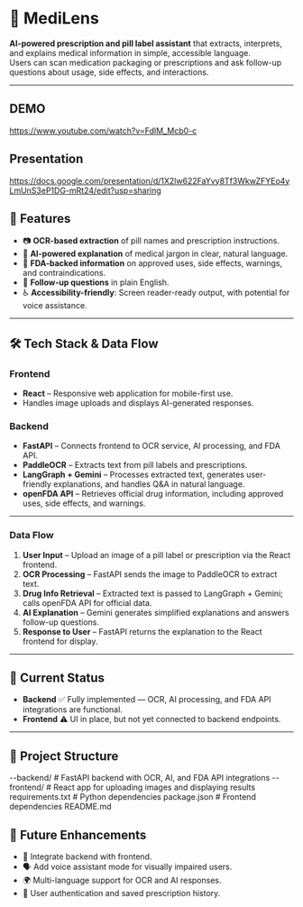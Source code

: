 # 💊 MediLens

**AI-powered prescription and pill label assistant** that extracts, interprets, and explains medical information in simple, accessible language.  
Users can scan medication packaging or prescriptions and ask follow-up questions about usage, side effects, and interactions.

---
## DEMO
https://www.youtube.com/watch?v=FdIM_Mcb0-c

## Presentation
https://docs.google.com/presentation/d/1X2lw622FaYvy8Tf3WkwZFYEo4yLmUnS3eP1DG-mRt24/edit?usp=sharing

## 🚀 Features
- 📷 **OCR-based extraction** of pill names and prescription instructions.
- 🤖 **AI-powered explanation** of medical jargon in clear, natural language.
- 💊 **FDA-backed information** on approved uses, side effects, warnings, and contraindications.
- 💬 **Follow-up questions** in plain English.
- ♿ **Accessibility-friendly**: Screen reader-ready output, with potential for voice assistance.

---

## 🛠 Tech Stack & Data Flow

### **Frontend**
- **React** – Responsive web application for mobile-first use.
- Handles image uploads and displays AI-generated responses.

### **Backend**
- **FastAPI** – Connects frontend to OCR service, AI processing, and FDA API.
- **PaddleOCR** – Extracts text from pill labels and prescriptions.
- **LangGraph + Gemini** – Processes extracted text, generates user-friendly explanations, and handles Q&A in natural language.
- **openFDA API** – Retrieves official drug information, including approved uses, side effects, and warnings.

---

### **Data Flow**
1. **User Input** – Upload an image of a pill label or prescription via the React frontend.
2. **OCR Processing** – FastAPI sends the image to PaddleOCR to extract text.
3. **Drug Info Retrieval** – Extracted text is passed to LangGraph + Gemini; calls openFDA API for official data.
4. **AI Explanation** – Gemini generates simplified explanations and answers follow-up questions.
5. **Response to User** – FastAPI returns the explanation to the React frontend for display.

---

## 📌 Current Status
- **Backend** ✅ Fully implemented — OCR, AI processing, and FDA API integrations are functional.
- **Frontend** ⚠️ UI in place, but not yet connected to backend endpoints.

---
## 📂 Project Structure
--backend/ # FastAPI backend with OCR, AI, and FDA API integrations
--frontend/ # React app for uploading images and displaying results
requirements.txt # Python dependencies
package.json # Frontend dependencies
README.md

## 🔮 Future Enhancements
- 🔗 Integrate backend with frontend.
- 🗣 Add voice assistant mode for visually impaired users.
- 🌍 Multi-language support for OCR and AI responses.
- 🔐 User authentication and saved prescription history.




